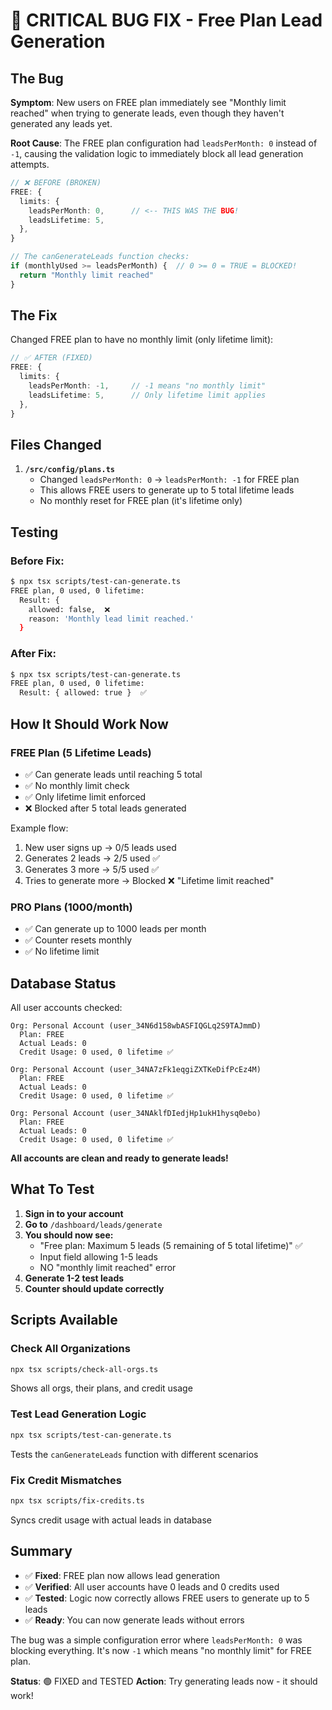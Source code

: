# 🐛 CRITICAL BUG FIX - Free Plan Lead Generation

## The Bug

**Symptom**: New users on FREE plan immediately see "Monthly limit reached" when trying to generate leads, even though they haven't generated any leads yet.

**Root Cause**: The FREE plan configuration had `leadsPerMonth: 0` instead of `-1`, causing the validation logic to immediately block all lead generation attempts.

```typescript
// ❌ BEFORE (BROKEN)
FREE: {
  limits: {
    leadsPerMonth: 0,      // <-- THIS WAS THE BUG!
    leadsLifetime: 5,
  },
}

// The canGenerateLeads function checks:
if (monthlyUsed >= leadsPerMonth) {  // 0 >= 0 = TRUE = BLOCKED!
  return "Monthly limit reached"
}
```

## The Fix

Changed FREE plan to have no monthly limit (only lifetime limit):

```typescript
// ✅ AFTER (FIXED)
FREE: {
  limits: {
    leadsPerMonth: -1,     // -1 means "no monthly limit"
    leadsLifetime: 5,      // Only lifetime limit applies
  },
}
```

## Files Changed

1. **`/src/config/plans.ts`**
   - Changed `leadsPerMonth: 0` → `leadsPerMonth: -1` for FREE plan
   - This allows FREE users to generate up to 5 total lifetime leads
   - No monthly reset for FREE plan (it's lifetime only)

## Testing

### Before Fix:
```bash
$ npx tsx scripts/test-can-generate.ts
FREE plan, 0 used, 0 lifetime:
  Result: {
    allowed: false,  ❌
    reason: 'Monthly lead limit reached.'
  }
```

### After Fix:
```bash
$ npx tsx scripts/test-can-generate.ts
FREE plan, 0 used, 0 lifetime:
  Result: { allowed: true }  ✅
```

## How It Should Work Now

### FREE Plan (5 Lifetime Leads)
- ✅ Can generate leads until reaching 5 total
- ✅ No monthly limit check
- ✅ Only lifetime limit enforced
- ❌ Blocked after 5 total leads generated

Example flow:
1. New user signs up → 0/5 leads used
2. Generates 2 leads → 2/5 used ✅
3. Generates 3 more → 5/5 used ✅
4. Tries to generate more → Blocked ❌ "Lifetime limit reached"

### PRO Plans (1000/month)
- ✅ Can generate up to 1000 leads per month
- ✅ Counter resets monthly
- ✅ No lifetime limit

## Database Status

All user accounts checked:
```
Org: Personal Account (user_34N6d158wbASFIQGLq2S9TAJmmD)
  Plan: FREE
  Actual Leads: 0
  Credit Usage: 0 used, 0 lifetime ✅

Org: Personal Account (user_34NA7zFk1eqgiZXTKeDifPcEz4M)
  Plan: FREE
  Actual Leads: 0
  Credit Usage: 0 used, 0 lifetime ✅

Org: Personal Account (user_34NAklfDIedjHp1ukH1hysq0ebo)
  Plan: FREE
  Actual Leads: 0
  Credit Usage: 0 used, 0 lifetime ✅
```

**All accounts are clean and ready to generate leads!**

## What To Test

1. **Sign in to your account**
2. **Go to** `/dashboard/leads/generate`
3. **You should now see:**
   - "Free plan: Maximum 5 leads (5 remaining of 5 total lifetime)" ✅
   - Input field allowing 1-5 leads
   - NO "monthly limit reached" error
4. **Generate 1-2 test leads**
5. **Counter should update correctly**

## Scripts Available

### Check All Organizations
```bash
npx tsx scripts/check-all-orgs.ts
```
Shows all orgs, their plans, and credit usage

### Test Lead Generation Logic
```bash
npx tsx scripts/test-can-generate.ts
```
Tests the `canGenerateLeads` function with different scenarios

### Fix Credit Mismatches
```bash
npx tsx scripts/fix-credits.ts
```
Syncs credit usage with actual leads in database

## Summary

- ✅ **Fixed**: FREE plan now allows lead generation
- ✅ **Verified**: All user accounts have 0 leads and 0 credits used
- ✅ **Tested**: Logic now correctly allows FREE users to generate up to 5 leads
- ✅ **Ready**: You can now generate leads without errors

The bug was a simple configuration error where `leadsPerMonth: 0` was blocking everything. It's now `-1` which means "no monthly limit" for FREE plan.

**Status**: 🟢 FIXED and TESTED
**Action**: Try generating leads now - it should work!
